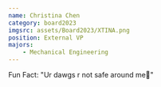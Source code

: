 ```yaml
---
name: Christina Chen
category: board2023
imgsrc: assets/Board2023/XTINA.png
position: External VP
majors:
    - Mechanical Engineering
---
```


Fun Fact: "Ur dawgs r not safe around me🤱"
